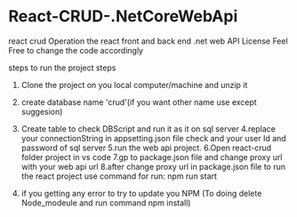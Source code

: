 # React-CRUD-.NetCoreWebApi
react crud Operation the react front and back end .net web API
License 
Feel Free to change the code accordingly 

steps to run the project
steps
1. Clone the project on you local computer/machine and unzip it
2. create database name 'crud'(if you want other name use except suggesion)
3. Create table to check DBScript and run it as it on sql server
4.replace your connectionString in appsetting.json file check and your user Id and password of sql server
5.run the web api project.
6.Open react-crud folder project in vs code
7.gp to package.json file and change proxy url with your web api url
8.after change proxy url in package.json file to run the react project 
  use command for run: npm run start
  
 9. if you getting any error to try to update you NPM (To doing delete Node_modeule and run command npm install) 


